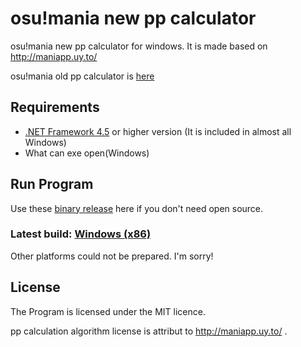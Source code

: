 # osu!mania new pp calculator
osu!mania new pp calculator for windows.
It is made based on http://maniapp.uy.to/

osu!mania old pp calculator is [here](https://osu.ppy.sh/community/forums/topics/516624)

## Requirements
* [.NET Framework 4.5](https://www.microsoft.com/download/details.aspx?id=30653) or higher version (It is included in almost all Windows)
* What can exe open(Windows)

## Run Program
Use these [binary release](https://github.com/Fairy-Phy/osumania-new-pp-calculator/releases) here if you don't need open source.

### Latest build: [Windows (x86)](https://github.com/Fairy-Phy/osumania-new-pp-calculator/releases/latest/download/osumania-new-pp-calculator.zip)
Other platforms could not be prepared. I'm sorry!

## License
The Program is licensed under the MIT licence.

pp calculation algorithm license is attribut to http://maniapp.uy.to/ .